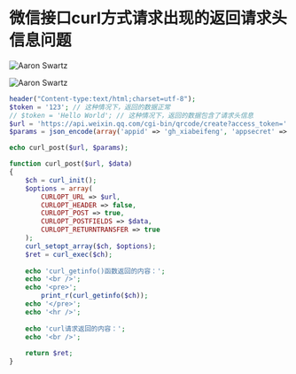 # 微信接口curl方式请求出现的返回请求头信息问题


![Aaron Swartz](https://raw.githubusercontent.com/xiabeifeng/study-notes/master/PHP/images/curl_header_1.png)


![Aaron Swartz](https://raw.githubusercontent.com/xiabeifeng/study-notes/master/PHP/images/curl_header_2.png)


```php
header("Content-type:text/html;charset=utf-8");
$token = '123'; // 这种情况下，返回的数据正常
// $token = 'Hello World'; // 这种情况下，返回的数据包含了请求头信息
$url = 'https://api.weixin.qq.com/cgi-bin/qrcode/create?access_token=' . $token;
$params = json_encode(array('appid' => 'gh_xiabeifeng', 'appsecret' => '123456'));

echo curl_post($url, $params);

function curl_post($url, $data)
{
    $ch = curl_init();
    $options = array(
        CURLOPT_URL => $url,
        CURLOPT_HEADER => false,
        CURLOPT_POST => true,
        CURLOPT_POSTFIELDS => $data,
        CURLOPT_RETURNTRANSFER => true
    );
    curl_setopt_array($ch, $options);
    $ret = curl_exec($ch);
    
    echo 'curl_getinfo()函数返回的内容：';
    echo '<br />';
    echo '<pre>';
        print_r(curl_getinfo($ch));
    echo '</pre>';
    echo '<hr />';
    
    echo 'curl请求返回的内容：';
    echo '<br />';
    
    return $ret;
}
```
